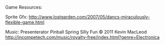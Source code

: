 
Game Resources:

Sprite Gfx:
http://www.lostgarden.com/2007/05/dancs-miraculously-flexible-game.html

Music:
Presenterator
Pinball Spring
Silly Fun
© 2011 Kevin MacLeod
http://incompetech.com/music/royalty-free/index.html?genre=Electronica
